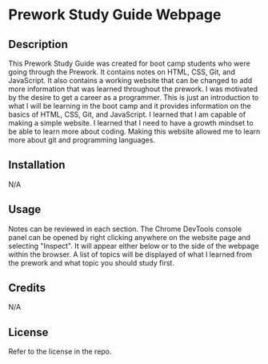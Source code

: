 # Prework Study Guide Webpage

## Description

This Prework Study Guide was created for boot camp students who were going through the Prework. It contains notes on HTML, CSS, Git, and JavaScript. It also contains a working website that can be changed to add more information that was learned throughout the prework. I was motivated by the desire to get a career as a programmer. This is just an introduction to what I will be learning in the boot camp and it provides information on the basics of HTML, CSS, Git, and JavaScript. I learned that I am capable of making a simple website. I learned that I need to have a growth mindset to be able to learn more about coding. Making this website allowed me to learn more about git and programming languages.



## Installation

N/A

## Usage

Notes can be reviewed in each section. The Chrome DevTools console panel can be opened by right clicking anywhere on the website page and selecting "Inspect". It will appear either below or to the side of the webpage within the browser. A list of topics will be displayed of what I learned from the prework and what topic you should study first.

## Credits

N/A

## License

Refer to the license in the repo.

